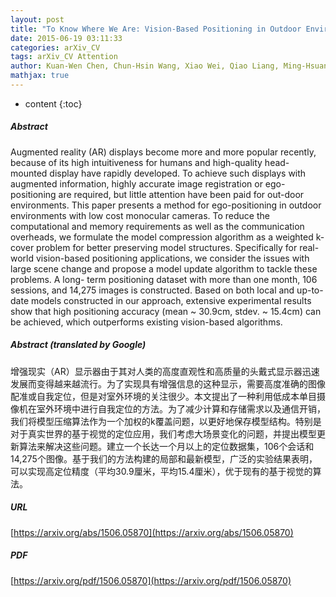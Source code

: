```yaml
---
layout: post
title: "To Know Where We Are: Vision-Based Positioning in Outdoor Environments"
date: 2015-06-19 03:11:33
categories: arXiv_CV
tags: arXiv_CV Attention
author: Kuan-Wen Chen, Chun-Hsin Wang, Xiao Wei, Qiao Liang, Ming-Hsuan Yang, Chu-Song Chen, Yi-Ping Hung
mathjax: true
---
```


* content
{:toc}

##### Abstract
Augmented reality (AR) displays become more and more popular recently, because of its high intuitiveness for humans and high-quality head-mounted display have rapidly developed. To achieve such displays with augmented information, highly accurate image registration or ego-positioning are required, but little attention have been paid for out-door environments. This paper presents a method for ego-positioning in outdoor environments with low cost monocular cameras. To reduce the computational and memory requirements as well as the communication overheads, we formulate the model compression algorithm as a weighted k-cover problem for better preserving model structures. Specifically for real-world vision-based positioning applications, we consider the issues with large scene change and propose a model update algorithm to tackle these problems. A long- term positioning dataset with more than one month, 106 sessions, and 14,275 images is constructed. Based on both local and up-to-date models constructed in our approach, extensive experimental results show that high positioning accuracy (mean ~ 30.9cm, stdev. ~ 15.4cm) can be achieved, which outperforms existing vision-based algorithms.

##### Abstract (translated by Google)
增强现实（AR）显示器由于其对人类的高度直观性和高质量的头戴式显示器迅速发展而变得越来越流行。为了实现具有增强信息的这种显示，需要高度准确的图像配准或自我定位，但是对室外环境的关注很少。本文提出了一种利用低成本单目摄像机在室外环境中进行自我定位的方法。为了减少计算和存储需求以及通信开销，我们将模型压缩算法作为一个加权的k覆盖问题，以更好地保存模型结构。特别是对于真实世界的基于视觉的定位应用，我们考虑大场景变化的问题，并提出模型更新算法来解决这些问题。建立一个长达一个月以上的定位数据集，106个会话和14,275个图像。基于我们的方法构建的局部和最新模型，广泛的实验结果表明，可以实现高定位精度（平均30.9厘米，平均15.4厘米），优于现有的基于视觉的算法。

##### URL
[https://arxiv.org/abs/1506.05870](https://arxiv.org/abs/1506.05870)

##### PDF
[https://arxiv.org/pdf/1506.05870](https://arxiv.org/pdf/1506.05870)

